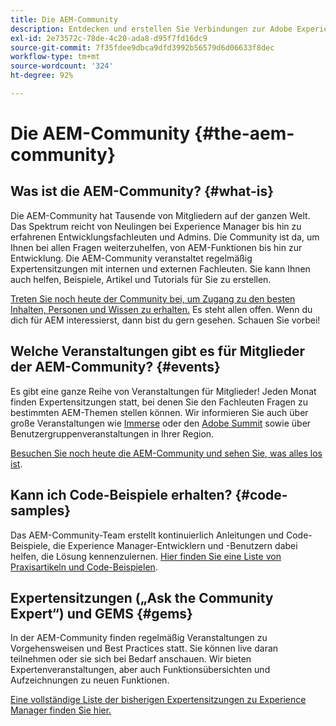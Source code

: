 ```yaml
---
title: Die AEM-Community
description: Entdecken und erstellen Sie Verbindungen zur Adobe Experience Manager-Community.
exl-id: 2e73572c-78de-4c20-ada8-d95f7fd16dc9
source-git-commit: 7f35fdee9dbca9dfd3992b56579d6d06633f8dec
workflow-type: tm+mt
source-wordcount: '324'
ht-degree: 92%

---
```


# Die AEM-Community {#the-aem-community}

## Was ist die AEM-Community? {#what-is}

Die AEM-Community hat Tausende von Mitgliedern auf der ganzen Welt. Das Spektrum reicht von Neulingen bei Experience Manager bis hin zu erfahrenen Entwicklungsfachleuten und Admins. Die Community ist da, um Ihnen bei allen Fragen weiterzuhelfen, von AEM-Funktionen bis hin zur Entwicklung. Die AEM-Community veranstaltet regelmäßig Expertensitzungen mit internen und externen Fachleuten. Sie kann Ihnen auch helfen, Beispiele, Artikel und Tutorials für Sie zu erstellen.

[Treten Sie noch heute der Community bei, um Zugang zu den besten Inhalten, Personen und Wissen zu erhalten.](https://experienceleaguecommunities.adobe.com/t5/adobe-experience-manager/ct-p/adobe-experience-manager-community?lang=de) Es steht allen offen. Wenn du dich für AEM interessierst, dann bist du gern gesehen. Schauen Sie vorbei!

## Welche Veranstaltungen gibt es für Mitglieder der AEM-Community? {#events}

Es gibt eine ganze Reihe von Veranstaltungen für Mitglieder! Jeden Monat finden Expertensitzungen statt, bei denen Sie den Fachleuten Fragen zu bestimmten AEM-Themen stellen können. Wir informieren Sie auch über große Veranstaltungen wie [Immerse](https://help-forums.adobe.com/content/adobeforums/en/experience-manager-forum/adobe-experience-manager.topic.html/forum__fb7p-the_immerseagendai.html) oder den [Adobe Summit](https://business.adobe.com/summit/adobe-summit.html) sowie über Benutzergruppenveranstaltungen in Ihrer Region.

[Besuchen Sie noch heute die AEM-Community und sehen Sie, was alles los ist](https://help-forums.adobe.com/content/adobeforums/en/experience-manager-forum/adobe-experience-manager.html).

## Kann ich Code-Beispiele erhalten? {#code-samples}

Das AEM-Community-Team erstellt kontinuierlich Anleitungen und Code-Beispiele, die Experience Manager-Entwicklern und -Benutzern dabei helfen, die Lösung kennenzulernen. [Hier finden Sie eine Liste von Praxisartikeln und Code-Beispielen](https://experienceleaguecommunities.adobe.com/t5/adobe-experience-manager/ct-p/adobe-experience-manager-community?lang=de).

## Expertensitzungen („Ask the Community Expert“) und GEMS {#gems}

In der AEM-Community finden regelmäßig Veranstaltungen zu Vorgehensweisen und Best Practices statt. Sie können live daran teilnehmen oder sie sich bei Bedarf anschauen. Wir bieten Expertenveranstaltungen, aber auch Funktionsübersichten und Aufzeichnungen zu neuen Funktionen.

[Eine vollständige Liste der bisherigen Expertensitzungen zu Experience Manager finden Sie hier.](https://experienceleague.adobe.com/docs/experience-manager-guides-learn/tutorials/knowledge-base/expert-session/expert-session.html?lang=de)
